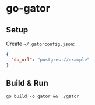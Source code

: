 # go-gator

## Setup

Create `~/.gatorconfig.json`:

```json
{
  "db_url": "postgres://example"
}
```

## Build & Run

`go build -o gator && ./gator`
